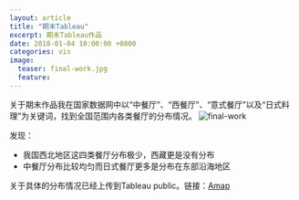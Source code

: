 ```yaml
---
layout: article
title: "期末Tableau"
excerpt: 期末Tableau作品
date: 2018-01-04 10:00:00 +0800
categories: vis
image: 
  teaser: final-work.jpg
  feature: 
---
```

关于期末作品我在国家数据网中以“中餐厅”、“西餐厅”、“意式餐厅”以及“日式料理”为关键词，找到全国范围内各类餐厅的分布情况。
![final-work](https://chenie233.github.io/images/final-work.jpg)

发现：
- 我国西北地区这四类餐厅分布极少，西藏更是没有分布
- 中餐厅分布比较均匀而日式餐厅更多是分布在东部沿海地区

关于具体的分布情况已经上传到Tableau public。链接：[Amap](https://public.tableau.com/profile/chenie7865#!/vizhome/Amap/1)

